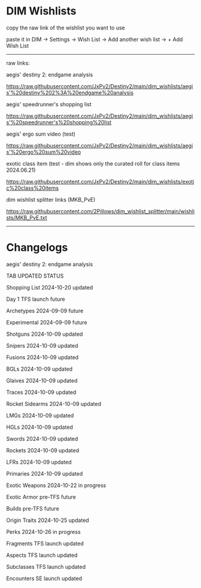 # DIM Wishlists

copy the raw link of the wishlist you want to use

paste it in DIM -> Settings -> Wish List -> Add another wish list -> + Add Wish List

---

raw links:

aegis' destiny 2: endgame analysis

https://raw.githubusercontent.com/JxPv2/Destiny2/main/dim_wishlists/aegis'%20destiny%202%3A%20endgame%20analysis

aegis' speedrunner's shopping list

https://raw.githubusercontent.com/JxPv2/Destiny2/main/dim_wishlists/aegis'%20speedrunner's%20shopping%20list

aegis' ergo sum video (test)

https://raw.githubusercontent.com/JxPv2/Destiny2/main/dim_wishlists/aegis'%20ergo%20sum%20video

exotic class item (test - dim shows only the curated roll for class items 2024.06.21)

https://raw.githubusercontent.com/JxPv2/Destiny2/main/dim_wishlists/exotic%20class%20items

dim wishlist splitter links
(MKB_PvE)

https://raw.githubusercontent.com/2Pillows/dim_wishlist_splitter/main/wishlists/MKB_PvE.txt

---

# Changelogs

aegis' destiny 2: endgame analysis

TAB	            UPDATED	    STATUS

Shopping List	  2024-10-20	updated

Day 1	          TFS launch	future

Archetypes	    2024-09-09	future

Experimental	  2024-09-09	future

Shotguns	      2024-10-09	updated

Snipers	        2024-10-09	updated

Fusions	        2024-10-09	updated

BGLs	          2024-10-09	updated

Glaives	        2024-10-09	updated

Traces	        2024-10-09	updated

Rocket Sidearms	2024-10-09	updated

LMGs	          2024-10-09	updated

HGLs	          2024-10-09	updated

Swords	        2024-10-09	updated

Rockets	        2024-10-09	updated

LFRs	          2024-10-09	updated

Primaries	      2024-10-09	updated

Exotic Weapons	2024-10-22	in progress

Exotic Armor	  pre-TFS	    future

Builds	        pre-TFS	    future

Origin Traits	  2024-10-25	updated

Perks	          2024-10-26	in progress

Fragments	      TFS launch	updated

Aspects	        TFS launch	updated

Subclasses	    TFS launch	updated

Encounters	    SE launch	  updated
